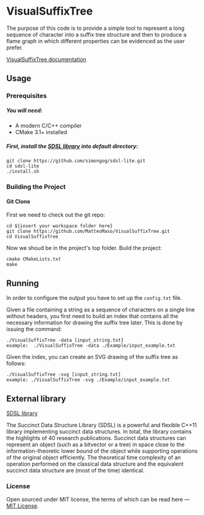 # VisualSuffixTree

The purpose of this code is to provide a simple tool to represent a long sequence of character into a 
suffix tree structure and then to produce a flame graph in which different properties can be evidenced 
as the user prefer. 

[VisualSuffixTree documentation](https://github.com/MatteoMaso/VisualSuffixTree/tree/develop/doc)

## Usage

### Prerequisites

##### You will need:

 * A modern C/C++ compiler
 * CMake 3.1+ installed

##### First, install the [SDSL library](https://github.com/simongog/sdsl.git) into default directory:

```
git clone https://github.com/simongog/sdsl-lite.git
cd sdsl-lite
./install.sh
```

### Building the Project

#### Git Clone

First we need to check out the git repo:

```
cd ${insert your workspace folder here}
git clone https://github.com/MatteoMaso/VisualSuffixTree.git
cd VisualSuffixTree
```

Now we shoud be in the project's top folder.
Build the project:
```
cmake CMakeLists.txt
make
```

## Running

In order to configure the output you have to set up the `config.txt` file. 

Given a file containing a string as a sequence of characters on a single line without headers, you first need to build an index that contains all the necessary information for drawing the suffix tree later. This is done by issuing the command:
```
./VisualSuffixTree -data [input_string.txt]
example:  ./VisualSuffixTree -data ./Example/input_example.txt
```
Given the index, you can create an SVG drawing of the suffix tree as follows:
```
./VisualSuffixTree -svg [input_string.txt]
example: ./VisualSuffixTree -svg ./Example/input_example.txt
```

## External library

[SDSL library](https://github.com/simongog/sdsl.git)

The Succinct Data Structure Library (SDSL) is a powerful and flexible C++11 library implementing succinct data structures. In total, the library contains the highlights of 40 research publications. Succinct data structures can represent an object (such as a bitvector or a tree) in space close to the information-theoretic lower bound of the object while supporting operations of the original object efficiently. The theoretical time complexity of an operation performed on the classical data structure and the equivalent succinct data structure are (most of the time) identical.

### License

Open sourced under MIT license, the terms of which can be read here — [MIT License](http://opensource.org/licenses/MIT).
